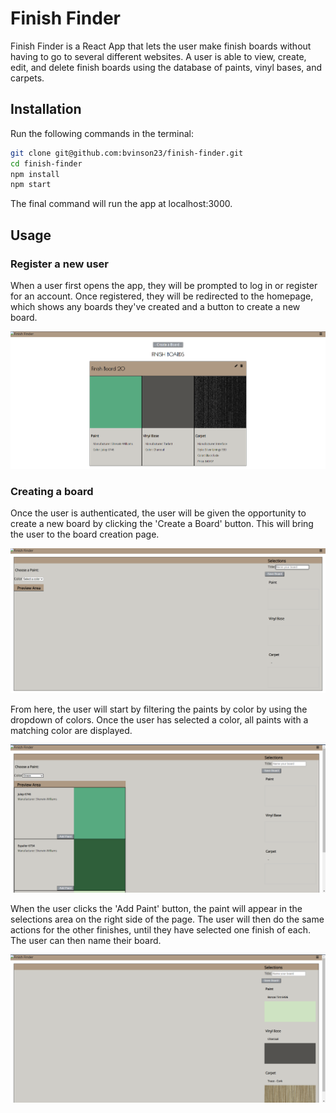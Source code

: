 # Finish Finder

Finish Finder is a React App that lets the user make finish boards without having to go to several different websites. A user is able to view, create, edit, and delete finish boards using the database of paints, vinyl bases, and carpets.

## Installation

Run the following commands in the terminal:

```bash
git clone git@github.com:bvinson23/finish-finder.git
cd finish-finder
npm install
npm start
```

The final command will run the app at localhost:3000.
## Usage

### Register a new user

When a user first opens the app, they will be prompted to log in or register for an account. Once registered, they will be redirected to the homepage, which shows any boards they've created and a button to create a new board.

![Homepage image](/src/images/homepage.png)

### Creating a board

Once the user is authenticated, the user will be given the opportunity to create a new board by clicking the 'Create a Board' button. This will bring the user to the board creation page.

![Boardform](/src/images/boardform.png)

From here, the user will start by filtering the paints by color by using the dropdown of colors. Once the user has selected a color, all paints with a matching color are displayed.

![Color Selection](/src/images/colorselection.png)

When the user clicks the 'Add Paint' button, the paint will appear in the selections area on the right side of the page. The user will then do the same actions for the other finishes, until they have selected one finish of each. The user can then name their board.

![Selection Preview](/src/images/selectionpreview.png)
